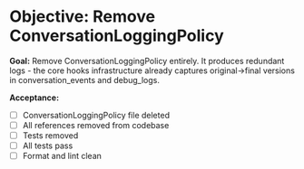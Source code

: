 # Objective: Remove ConversationLoggingPolicy

**Goal:** Remove ConversationLoggingPolicy entirely. It produces redundant logs - the core hooks infrastructure already captures original→final versions in conversation_events and debug_logs.

**Acceptance:**
- [ ] ConversationLoggingPolicy file deleted
- [ ] All references removed from codebase
- [ ] Tests removed
- [ ] All tests pass
- [ ] Format and lint clean
